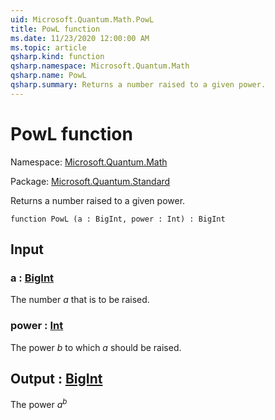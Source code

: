 ```yaml
---
uid: Microsoft.Quantum.Math.PowL
title: PowL function
ms.date: 11/23/2020 12:00:00 AM
ms.topic: article
qsharp.kind: function
qsharp.namespace: Microsoft.Quantum.Math
qsharp.name: PowL
qsharp.summary: Returns a number raised to a given power.
---
```


# PowL function

Namespace: [Microsoft.Quantum.Math](xref:Microsoft.Quantum.Math)

Package: [Microsoft.Quantum.Standard](https://nuget.org/packages/Microsoft.Quantum.Standard)


Returns a number raised to a given power.

```qsharp
function PowL (a : BigInt, power : Int) : BigInt
```


## Input

### a : [BigInt](xref:microsoft.quantum.lang-ref.bigint)

The number $a$ that is to be raised.


### power : [Int](xref:microsoft.quantum.lang-ref.int)

The power $b$ to which $a$ should be raised.



## Output : [BigInt](xref:microsoft.quantum.lang-ref.bigint)

The power $a^b$
